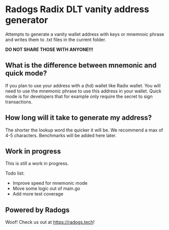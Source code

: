 # Radogs Radix DLT vanity address generator
Attempts to generate a vanity wallet address with keys or mnemnoic phrase and writes them to .txt files in the current folder. 

**DO NOT SHARE THOSE WITH ANYONE!!!**

## What is the difference between mnemonic and quick mode?
If you plan to use your address with a (hd) wallet like Radix wallet. You will need to use the mnemonic phrase to use this address in your wallet. Quick mode is for developers that for example only require the secret to sign transactions.

## How long will it take to generate my address?
The shorter the lookup word the quicker it will be. We recommend a max of 4-5 characters. Benchmarks will be added here later.

## Work in progress
This is still a work in progress.

Todo list:
- Improve speed for mnemonic mode
- Move some logic out of main.go
- Add more test coverage

## Powered by Radogs
Woof! Check us out at https://radogs.tech!
